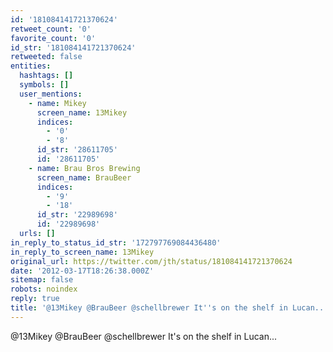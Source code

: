 ```yaml
---
id: '181084141721370624'
retweet_count: '0'
favorite_count: '0'
id_str: '181084141721370624'
retweeted: false
entities:
  hashtags: []
  symbols: []
  user_mentions:
    - name: Mikey
      screen_name: 13Mikey
      indices:
        - '0'
        - '8'
      id_str: '28611705'
      id: '28611705'
    - name: Brau Bros Brewing
      screen_name: BrauBeer
      indices:
        - '9'
        - '18'
      id_str: '22989698'
      id: '22989698'
  urls: []
in_reply_to_status_id_str: '172797769084436480'
in_reply_to_screen_name: 13Mikey
original_url: https://twitter.com/jth/status/181084141721370624
date: '2012-03-17T18:26:38.000Z'
sitemap: false
robots: noindex
reply: true
title: '@13Mikey @BrauBeer @schellbrewer It''s on the shelf in Lucan...'
---
```


@13Mikey @BrauBeer @schellbrewer It's on the shelf in Lucan...